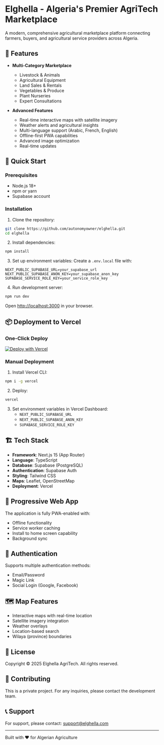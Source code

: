 # Elghella - Algeria's Premier AgriTech Marketplace

A modern, comprehensive agricultural marketplace platform connecting farmers, buyers, and agricultural service providers across Algeria.

## 🌾 Features

- **Multi-Category Marketplace**
  - Livestock & Animals
  - Agricultural Equipment
  - Land Sales & Rentals
  - Vegetables & Produce
  - Plant Nurseries
  - Expert Consultations

- **Advanced Features**
  - Real-time interactive maps with satellite imagery
  - Weather alerts and agricultural insights
  - Multi-language support (Arabic, French, English)
  - Offline-first PWA capabilities
  - Advanced image optimization
  - Real-time updates

## 🚀 Quick Start

### Prerequisites

- Node.js 18+ 
- npm or yarn
- Supabase account

### Installation

1. Clone the repository:
```bash
git clone https://github.com/autonomyowner/elghella.git
cd elghella
```

2. Install dependencies:
```bash
npm install
```

3. Set up environment variables:
Create a `.env.local` file with:
```env
NEXT_PUBLIC_SUPABASE_URL=your_supabase_url
NEXT_PUBLIC_SUPABASE_ANON_KEY=your_supabase_anon_key
SUPABASE_SERVICE_ROLE_KEY=your_service_role_key
```

4. Run development server:
```bash
npm run dev
```

Open [http://localhost:3000](http://localhost:3000) in your browser.

## 📦 Deployment to Vercel

### One-Click Deploy

[![Deploy with Vercel](https://vercel.com/button)](https://vercel.com/new/clone?repository-url=https://github.com/autonomyowner/elghella)

### Manual Deployment

1. Install Vercel CLI:
```bash
npm i -g vercel
```

2. Deploy:
```bash
vercel
```

3. Set environment variables in Vercel Dashboard:
   - `NEXT_PUBLIC_SUPABASE_URL`
   - `NEXT_PUBLIC_SUPABASE_ANON_KEY`
   - `SUPABASE_SERVICE_ROLE_KEY`

## 🏗️ Tech Stack

- **Framework**: Next.js 15 (App Router)
- **Language**: TypeScript
- **Database**: Supabase (PostgreSQL)
- **Authentication**: Supabase Auth
- **Styling**: Tailwind CSS
- **Maps**: Leaflet, OpenStreetMap
- **Deployment**: Vercel

## 📱 Progressive Web App

The application is fully PWA-enabled with:
- Offline functionality
- Service worker caching
- Install to home screen capability
- Background sync

## 🔐 Authentication

Supports multiple authentication methods:
- Email/Password
- Magic Link
- Social Login (Google, Facebook)

## 🗺️ Map Features

- Interactive maps with real-time location
- Satellite imagery integration
- Weather overlays
- Location-based search
- Wilaya (province) boundaries

## 📄 License

Copyright © 2025 Elghella AgriTech. All rights reserved.

## 🤝 Contributing

This is a private project. For any inquiries, please contact the development team.

## 📞 Support

For support, please contact: support@elghella.com

---

Built with ❤️ for Algerian Agriculture